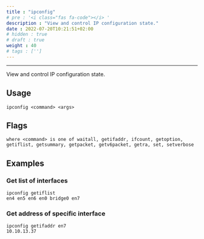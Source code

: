 ```yaml
---
title : "ipconfig"
# pre : '<i class="fas fa-code"></i> '
description : "View and control IP configuration state."
date : 2022-07-20T10:21:51+02:00
# hidden : true
# draft : true
weight : 40
# tags : ['']
---
```


---

View and control IP configuration state.

## Usage

```plain
ipconfig <command> <args>
```

## Flags

```plain
where <command> is one of waitall, getifaddr, ifcount, getoption, getiflist, getsummary, getpacket, getv6packet, getra, set, setverbose
```

## Examples

### Get list of interfaces

```plain
ipconfig getiflist                                     
en4 en5 en6 en0 bridge0 en7
```

### Get address of specific interface

```plain
ipconfig getifaddr en7   
10.10.13.37
```
